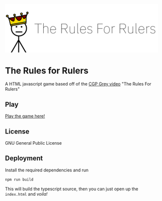 ![](images/banner.png)
# The Rules for Rulers
A HTML javascript game based off of the [CGP Grey video](https://youtu.be/rStL7niR7gs) "The Rules For Rulers"

## Play
[Play the game here!](https://eclipselikesspace.github.io/The-Rules-For-Rulers/build/)

## License
GNU General Public License

## Deployment

Install the required dependencies and run

```bash
npm run build
```

This will build the typescript source, then you can just open up the `index.html` and *voila!*